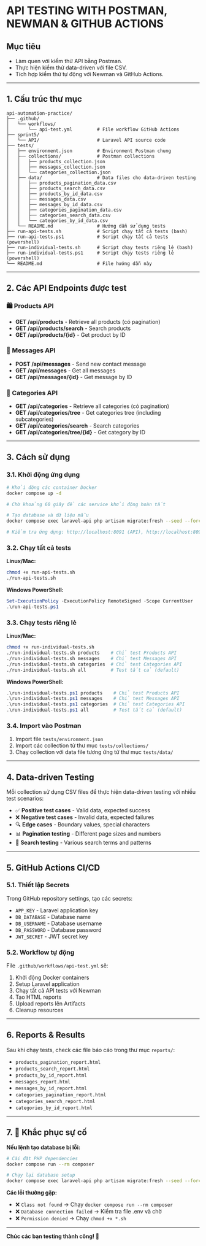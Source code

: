 # API TESTING WITH POSTMAN, NEWMAN & GITHUB ACTIONS

## Mục tiêu
- Làm quen với kiểm thử API bằng Postman.
- Thực hiện kiểm thử data-driven với file CSV.
- Tích hợp kiểm thử tự động với Newman và GitHub Actions.

---

## 1. Cấu trúc thư mục

```
api-automation-practice/
├── .github/
│   └── workflows/
│       └── api-test.yml         # File workflow GitHub Actions
├── sprint5/
│   └── API/                     # Laravel API source code
├── tests/
│   ├── environment.json         # Environment Postman chung
│   ├── collections/             # Postman collections
│   │   ├── products_collection.json
│   │   ├── messages_collection.json
│   │   └── categories_collection.json
│   ├── data/                    # Data files cho data-driven testing
│   │   ├── products_pagination_data.csv
│   │   ├── products_search_data.csv
│   │   ├── products_by_id_data.csv
│   │   ├── messages_data.csv
│   │   ├── messages_by_id_data.csv
│   │   ├── categories_pagination_data.csv
│   │   ├── categories_search_data.csv
│   │   └── categories_by_id_data.csv
│   └── README.md                # Hướng dẫn sử dụng tests
├── run-api-tests.sh             # Script chạy tất cả tests (bash)
├── run-api-tests.ps1            # Script chạy tất cả tests (powershell)
├── run-individual-tests.sh      # Script chạy tests riêng lẻ (bash)
├── run-individual-tests.ps1     # Script chạy tests riêng lẻ (powershell)
└── README.md                    # File hướng dẫn này
```

---

## 2. Các API Endpoints được test

### 🛍️ Products API
- **GET /api/products** - Retrieve all products (có pagination)
- **GET /api/products/search** - Search products
- **GET /api/products/{id}** - Get product by ID

### 📧 Messages API  
- **POST /api/messages** - Send new contact message
- **GET /api/messages** - Get all messages
- **GET /api/messages/{id}** - Get message by ID

### 📂 Categories API
- **GET /api/categories** - Retrieve all categories (có pagination)
- **GET /api/categories/tree** - Get categories tree (including subcategories)
- **GET /api/categories/search** - Search categories
- **GET /api/categories/tree/{id}** - Get category by ID

---

## 3. Cách sử dụng

### 3.1. Khởi động ứng dụng

```bash
# Khởi động các container Docker
docker compose up -d

# Chờ khoảng 60 giây để các service khởi động hoàn tất

# Tạo database và dữ liệu mẫu
docker compose exec laravel-api php artisan migrate:fresh --seed --force

# Kiểm tra ứng dụng: http://localhost:8091 (API), http://localhost:8092 (UI)
```

### 3.2. Chạy tất cả tests

**Linux/Mac:**
```bash
chmod +x run-api-tests.sh
./run-api-tests.sh
```

**Windows PowerShell:**
```powershell
Set-ExecutionPolicy -ExecutionPolicy RemoteSigned -Scope CurrentUser
.\run-api-tests.ps1
```

### 3.3. Chạy tests riêng lẻ

**Linux/Mac:**
```bash
chmod +x run-individual-tests.sh
./run-individual-tests.sh products    # Chỉ test Products API
./run-individual-tests.sh messages    # Chỉ test Messages API
./run-individual-tests.sh categories  # Chỉ test Categories API
./run-individual-tests.sh all         # Test tất cả (default)
```

**Windows PowerShell:**
```powershell
.\run-individual-tests.ps1 products    # Chỉ test Products API
.\run-individual-tests.ps1 messages    # Chỉ test Messages API
.\run-individual-tests.ps1 categories  # Chỉ test Categories API
.\run-individual-tests.ps1 all         # Test tất cả (default)
```

### 3.4. Import vào Postman

1. Import file `tests/environment.json`
2. Import các collection từ thư mục `tests/collections/`
3. Chạy collection với data file tương ứng từ thư mục `tests/data/`

---

## 4. Data-driven Testing

Mỗi collection sử dụng CSV files để thực hiện data-driven testing với nhiều test scenarios:

- ✅ **Positive test cases** - Valid data, expected success
- ❌ **Negative test cases** - Invalid data, expected failures  
- 🔍 **Edge cases** - Boundary values, special characters
- 📊 **Pagination testing** - Different page sizes and numbers
- 🔎 **Search testing** - Various search terms and patterns

---

## 5. GitHub Actions CI/CD

### 5.1. Thiết lập Secrets

Trong GitHub repository settings, tạo các secrets:
- `APP_KEY` - Laravel application key
- `DB_DATABASE` - Database name
- `DB_USERNAME` - Database username  
- `DB_PASSWORD` - Database password
- `JWT_SECRET` - JWT secret key

### 5.2. Workflow tự động

File `.github/workflows/api-test.yml` sẽ:
1. Khởi động Docker containers
2. Setup Laravel application
3. Chạy tất cả API tests với Newman
4. Tạo HTML reports
5. Upload reports lên Artifacts
6. Cleanup resources

---

## 6. Reports & Results

Sau khi chạy tests, check các file báo cáo trong thư mục `reports/`:

- `products_pagination_report.html`
- `products_search_report.html`  
- `products_by_id_report.html`
- `messages_report.html`
- `messages_by_id_report.html`
- `categories_pagination_report.html`
- `categories_search_report.html`
- `categories_by_id_report.html`

---

## 7. 🔧 Khắc phục sự cố

**Nếu lệnh tạo database bị lỗi:**
```bash
# Cài đặt PHP dependencies
docker compose run --rm composer

# Chạy lại database setup
docker compose exec laravel-api php artisan migrate:fresh --seed --force
```

**Các lỗi thường gặp:**
- ❌ `Class not found` → Chạy `docker compose run --rm composer`
- ❌ `Database connection failed` → Kiểm tra file .env và chờ
- ❌ `Permission denied` → Chạy `chmod +x *.sh`

---

**Chúc các bạn testing thành công! 🚀**